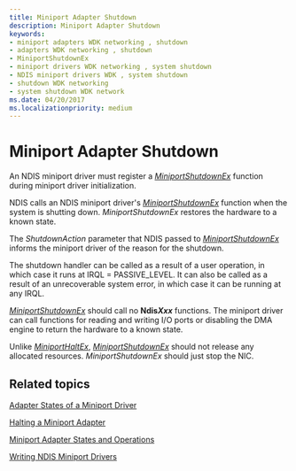 ```yaml
---
title: Miniport Adapter Shutdown
description: Miniport Adapter Shutdown
keywords:
- miniport adapters WDK networking , shutdown
- adapters WDK networking , shutdown
- MiniportShutdownEx
- miniport drivers WDK networking , system shutdown
- NDIS miniport drivers WDK , system shutdown
- shutdown WDK networking
- system shutdown WDK network
ms.date: 04/20/2017
ms.localizationpriority: medium
---
```


# Miniport Adapter Shutdown





An NDIS miniport driver must register a [*MiniportShutdownEx*](/windows-hardware/drivers/ddi/ndis/nc-ndis-miniport_shutdown) function during miniport driver initialization.

NDIS calls an NDIS miniport driver's [*MiniportShutdownEx*](/windows-hardware/drivers/ddi/ndis/nc-ndis-miniport_shutdown) function when the system is shutting down. *MiniportShutdownEx* restores the hardware to a known state.

The *ShutdownAction* parameter that NDIS passed to [*MiniportShutdownEx*](/windows-hardware/drivers/ddi/ndis/nc-ndis-miniport_shutdown) informs the miniport driver of the reason for the shutdown.

The shutdown handler can be called as a result of a user operation, in which case it runs at IRQL = PASSIVE\_LEVEL. It can also be called as a result of an unrecoverable system error, in which case it can be running at any IRQL.

[*MiniportShutdownEx*](/windows-hardware/drivers/ddi/ndis/nc-ndis-miniport_shutdown) should call no **Ndis*Xxx*** functions. The miniport driver can call functions for reading and writing I/O ports or disabling the DMA engine to return the hardware to a known state.

Unlike [*MiniportHaltEx*](/windows-hardware/drivers/ddi/ndis/nc-ndis-miniport_halt), [*MiniportShutdownEx*](/windows-hardware/drivers/ddi/ndis/nc-ndis-miniport_shutdown) should not release any allocated resources. *MiniportShutdownEx* should just stop the NIC.

## Related topics


[Adapter States of a Miniport Driver](adapter-states-of-a-miniport-driver.md)

[Halting a Miniport Adapter](halting-a-miniport-adapter.md)

[Miniport Adapter States and Operations](miniport-adapter-states-and-operations.md)

[Writing NDIS Miniport Drivers](./initializing-a-miniport-driver.md)

 

